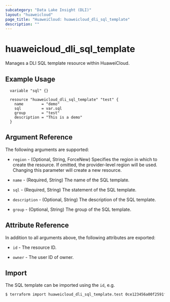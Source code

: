 ```yaml
---
subcategory: "Data Lake Insight (DLI)"
layout: "huaweicloud"
page_title: "HuaweiCloud: huaweicloud_dli_sql_template"
description: ""
---
```


# huaweicloud_dli_sql_template

Manages a DLI SQL template resource within HuaweiCloud.  

## Example Usage

```hcl
  variable "sql" {}
  
  resource "huaweicloud_dli_sql_template" "test" {
    name        = "demo"
    sql         = var.sql
    group       = "test"
    description = "This is a demo"
  }
```

## Argument Reference

The following arguments are supported:

* `region` - (Optional, String, ForceNew) Specifies the region in which to create the resource.
  If omitted, the provider-level region will be used. Changing this parameter will create a new resource.

* `name` - (Required, String) The name of the SQL template.

* `sql` - (Required, String) The statement of the SQL template.

* `description` - (Optional, String) The description of the SQL template.

* `group` - (Optional, String) The group of the SQL template.

## Attribute Reference

In addition to all arguments above, the following attributes are exported:

* `id` - The resource ID.

* `owner` - The user ID of owner.

## Import

The SQL template can be imported using the `id`, e.g.

```bash
$ terraform import huaweicloud_dli_sql_template.test 0ce123456a00f2591fabc00385ff1234
```

